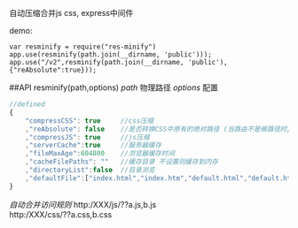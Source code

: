 自动压缩合并js css, express中间件

demo:  
```
var resminify = require("res-minify")
app.use(resminify(path.join(__dirname, 'public')));
app.use("/v2",resminify(path.join(__dirname, 'public'),{"reAbsolute":true}));
```

##API resminify(path,options)
*path* 物理路径
*options* 配置
```js
//defined
{
    "compressCSS": true     //css压缩
    ,"reAbsolute": false    //是否转换CSS中原有的绝对路径 (当路由不是根路径时,将原CSS根路径的URL加上当前路由;
    ,"compressJS": true     //js压缩
    ,"serverCache":true     //服务器缓存
    ,"fileMaxAge":604800    //浏览器缓存时间
    ,"cacheFilePaths": ""   //缓存目录 不设置则缓存到内存
    ,"directoryList":false  //目录浏览
    ,"defaultFile":["index.html","index.htm","default.html","default.htm"]  //默认文件,开启目录浏览后失效;
}
```

*自动合并访问规则*
http:/XXX/js/??a.js,b.js  
http:/XXX/css/??a.css,b.css

